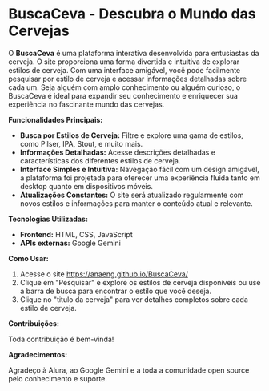 # BuscaCeva - Descubra o Mundo das Cervejas

O **BuscaCeva** é uma plataforma interativa desenvolvida para entusiastas da cerveja. O site proporciona uma forma divertida e intuitiva de explorar estilos de cerveja. Com uma interface amigável, você pode facilmente pesquisar por estilo de cerveja e acessar informações detalhadas sobre cada um. Seja alguém com amplo conhecimento ou alguém curioso, o BuscaCeva é ideal para expandir seu conhecimento e enriquecer sua experiência no fascinante mundo das cervejas.

**Funcionalidades Principais:**
- **Busca por Estilos de Cerveja:** Filtre e explore uma gama de estilos, como Pilser, IPA, Stout, e muito mais.
- **Informações Detalhadas:** Acesse descrições detalhadas e características dos diferentes estilos de cerveja.
- **Interface Simples e Intuitiva:** Navegação fácil com um design amigável, a plataforma foi projetada para oferecer uma experiência fluida tanto em desktop quanto em dispositivos móveis.
- **Atualizações Constantes:** O site será atualizado regularmente com novos estilos e informações para manter o conteúdo atual e relevante.

**Tecnologias Utilizadas:**
- **Frontend:** HTML, CSS, JavaScript
- **APIs externas:** Google Gemini 

**Como Usar:**
1. Acesse o site https://anaeng.github.io/BuscaCeva/
2. Clique em "Pesquisar" e explore os estilos de cerveja disponíveis ou use a barra de busca para encontrar o estilo que você deseja.
3. Clique no "titulo da cerveja" para ver detalhes completos sobre cada estilo de cerveja.

**Contribuições:**

Toda contribuição é bem-vinda!

**Agradecimentos:**

Agradeço à Alura, ao Google Gemini e a toda a comunidade open source pelo conhecimento e suporte.
